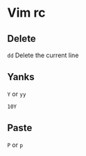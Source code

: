 # Vim rc

## Delete

`dd`  Delete the current line

## Yanks

`Y` or `yy`

`10Y`

## Paste

`P` or `p`
